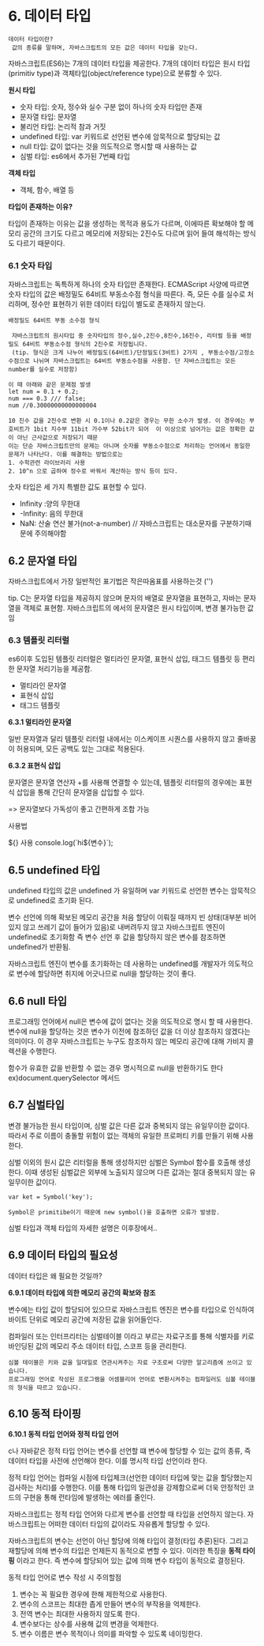 # 6. 데이터 타입

```데이터 타입이란?
데이터 타입이란?
 값의 종류를 말하며, 자바스크립트의 모든 값은 데이터 타입을 갖는다.
```



자바스크립트(ES6)는 7개의 데이터 타입을 제공한다. 7개의 데이터 타입은 원시 타입(primitiv type)과 객체타입(object/reference type)으로 분류할 수 있다.



**원시 타입**

- 숫자 타입:  숫자, 정수와 실수 구분 없이 하나의 숫자 타입만 존재
- 문자열 타입: 문자열
- 불리언 타입: 논리적 참과 거짓
- undefined 타입: var 키워드로 선언된 변수에 암묵적으로 할당되는 값
- null 타입: 값이 없다는 것을 의도적으로 명시할 때 사용하는 값
- 심벌 타입: es6에서 추가된 7번째 타입

**객체 타입**

- 객체, 함수, 배열 등





**타입이 존재하는 이유?**

 타입이 존재하는 이유는 값을 생성하는 목적과 용도가 다르며, 이에따른 확보해야 할 메모리 공간의 크기도 다르고 메모리에 저장되는 2진수도 다르며 읽어 들여 해석하는 방식도 다르기 때문이다.



### 6.1 숫자 타입

자바스크립트는 독특하게 하나의 숫자 타입만 존재한다. ECMAScript 사양에 따르면 숫자 타입의 값은 배정밀도 64비트 부동소수점 형식을 따른다. 즉, 모든 수를 실수로 처리하며, 정수만 표현하기 위한 데이터 타입이 별도로 존재하지 않는다.



```배정밀도 64비트 부동 소수점 형식
배정밀도 64비트 부동 소수점 형식

 자바스크립트의 원시타입 중 숫자타입의 정수,실수,2진수,8진수,16진수, 리터럴 등을 배정밀도 64비트 부동소수점 형식의 2진수로 저장됩니다.
 (tip. 형식은 크게 나누어 배정밀도(64비트)/단정밀도(3비트) 2가지 , 부동소수점/고정소수점으로 나뉘며 자바스크립트는 64비트 부동소수점을 사용함. 단 자바스크립트는 모든 number를 실수로 저장함)

이 때 아래와 같은 문제점 발생
let num = 0.1 + 0.2; 
num === 0.3 /// false;
num //0.30000000000000004

10 진수 값을 2진수로 변환 시 0.1이나 0.2같은 경우는 무한 소수가 발생. 이 경우에는 부호비트가 1bit 지수부 11bit 가수부 52bit가 되어  이 이상으로 넘어가는 값은 정확한 값이 아닌 근사값으로 저장되기 때문
이는 단순 자바스크립트만의 문제는 아니며 숫자를 부동소수점으로 처리하는 언어에서 동일한 문제가 나타난다. 이를 해결하는 방법으로는
1. 수학관련 라이브러리 사용
2. 10^n 으로 곱하여 정수로 바꿔서 계산하는 방식 등이 있다.
```



숫자 타입은 세 가지 특별한 값도 표현할 수 있다.

- Infinity :양의 무한대
- -Infinity: 음의 무한대
- NaN: 산술 연산 불가(not-a-number)  // 자바스크립트는 대소문자를 구분하기때문에 주의해야함



## 6.2 문자열 타입

자바스크립트에서 가장 일반적인 표기법은 작은따옴표를 사용하는것 ('')

tip. C는 문자열 타입을 제공하지 않으며 문자의 배열로 문자열을 표현하고, 자바는 문자열을 객체로 표현함. 자바스크립트의 에서의 문자열은 원시 타입이며, 변경 불가능한 값임



### 6.3 템플릿 리터럴

es6이후 도입된 템플릿  리터럴은 멀티라인 문자열, 표현식 삽입, 태그드 템플릿 등 편리한 문자열 처리기능을 제공함.

- 멀티라인 문자열
- 표현식 삽입
- 태그드 템플릿



**6.3.1 멀티라인 문자열**

 일반 문자열과 달리 템플릿 리터럴 내에서는 이스케이프 시퀀스를 사용하지 않고 줄바꿈이 허용되며, 모든 공백도 있는 그대로 적용된다.



**6.3.2 표현식 삽입**

 문자열은 문자열 연산자 +를 사용해 연결할 수 있는데, 템플릿 리터럴의 경우에는 표현식 삽입을 통해 간단히 문자열을 삽입할 수 있다.

=> 문자열보다 가독성이 좋고 간편하게 조합 가능



사용법

 ${} 사용 console.log(`hi${변수}`);



## 6.5 undefined 타입

 undefined 타입의 값은 undefined 가 유일하며 var 키워드로 선언한 변수는 암묵적으로 undefined로 초기화 된다.

 변수 선언에 의해 확보된 메모리 공간을 처음 할당이 이뤄질 때까지 빈 상태(대부분 비어있지 않고 쓰레기 값이 들어가 있음)로 내버려두지 않고 자바스크립트 엔진이 undefined로 초기화함 즉 변수 선언 후 값을 할당하지 않은 변수를 참조하면 undefined가 반환됨.

 자바스크립트 엔진이 변수를 초기화하는 데 사용하는 undefined를 개발자가 의도적으로 변수에 할당하면 취지에 어긋나므로 null을 할당하는 것이 좋다.

## 6.6 null 타입

 프로그래밍 언어에서 null은 변수에 값이 없다는 것을 의도적으로 명시 할 때 사용한다. 변수에 null을 할당하는 것은 변수가 이전에 참조하던 값을 더 이상 참조하지 않겠다는 의미이다. 이 경우 자바스크립트는 누구도 참조하지 않는 메모리 공간에 대해 가비지 콜렉션을 수행한다.

함수가 유효한 값을 반환할 수 없는 경우 명시적으로 null을 반환하기도 한다 ex)document.querySelector 메서드



## 6.7 심벌타입

 변경 불가능한 원시 타입이며, 심벌 값은 다른 값과 중복되지 않는 유일무이한 값이다. 따라서 주로 이름이 충돌할 위험이 없는 객체의 유일한 프로퍼티 키를 만들기 위해 사용한다.

심벌 이외의 원시 값은 리터럴을 통해 생성하지만 심벌은 Symbol 함수를 호출해 생성한다. 이때 생성된 심벌값은 외부에 노출되지 않으며 다른 값과는 절대 중복되지 않는 유일무이한 값이다.

```
var ket = Symbol('key');

Symbol은 primitibe이기 때문에 new symbol()을 호출하면 오류가 발생함. 
```



심벌 타입과 객체 타입의 자세한 설명은 이후장에서..



## 6.9 데이터 타입의 필요성

데이터 타입은 왜 필요한 것일까?



**6.9.1 데이터 타입에 의한 메모리 공간의 확보와 참조**

변수에는 타입 값이 할당되어 있으므로 자바스크립트 엔진은 변수를 타입으로 인식하여 바이트 단위로 메모리 공간에 저장된 값을 읽어들인다.

컴파일러 또는 인터프리터는 심벌테이블 이라고 부르는 자료구조를 통해 식별자를 키로 바인딩된 값의 메모리 주소 데이터 타입, 스코프 등을 관리한다.

```심볼 테이블
심볼 테이블은 키와 값을 일대일로 연관시켜주는 자료 구조로써 다양한 알고리즘에 쓰이고 있습니다.
프로그래밍 언어로 작성된 프로그램을 어셈블리어 언어로 변환시켜주는 컴파일러도 심볼 테이블의 형식을 따르고 있습니다.
```



## 6.10 동적 타이핑



**6.10.1 동적 타입 언어와 정적 타입 언어**

c나 자바같은 정적 타입 언어는 변수를 선언할 떄 변수에 할당할 수 있는 값의 종류, 즉 데이터 타입을 사전에 선언해야 한다. 이를 명시적 타입 선언이라 한다.

 정적 타입 언어는 컴파일 시점에 타입체크(선언한 데이터 타입에 맞는 값을 할당했는지 검사하는 처리)를 수행한다. 이를 통해 타입의 일관성을 강제함으로써 더욱 안정적인 코드의 구현을 통해 런타임에 발생하는 에러를 줄인다.



자바스크립트는 정적 타입 언어와 다르게 변수를 선언할 때 타입을 선언하지 않는다. 자바스크립트는 어떠한 데이터 타입의 값이라도 자유롭게 할당할 수 있다.

 자바스크립트의 변수는 선언이 아닌 할당에 의해 타입이 결정(타입 추론)된다. 그리고 재할당에 의해 변수의 타입은 언제든지 동적으로 변할 수 있다. 이러한 특징을 **동적 타이핑** 이라고 한다. 즉 변수에 할당되어 있는 값에 의해 변수 타입이 동적으로 결정된다.



 동적 타입 언어로 변수 작성 시 주의할점

1. 변수는 꼭 필요한 경우에 한해 제한적으로 사용한다.
2. 변수의 스코프는 최대한 좁게 만들어 변수의 부작용을 억제한다.
3. 전역 변수는 최대한 사용하지 않도록 한다.
4. 변수보다는 상수를 사용해 값의 변경을 억제한다.
5. 변수 이름은 변수 목적이나 의미를 파악할 수 있도록 네이밍한다.





